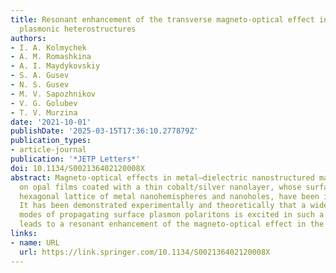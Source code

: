 ```yaml
---
title: Resonant enhancement of the transverse magneto-optical effect in opal/cobalt/silver
  plasmonic heterostructures
authors:
- I. A. Kolmychek
- A. M. Romashkina
- A. I. Maydykovskiy
- S. A. Gusev
- N. S. Gusev
- M. V. Sapozhnikov
- V. G. Golubev
- T. V. Murzina
date: '2021-10-01'
publishDate: '2025-03-15T17:36:10.277879Z'
publication_types:
- article-journal
publication: '*JETP Letters*'
doi: 10.1134/S002136402120008X
abstract: Magneto-optical effects in metal–dielectric nanostructured materials based
  on opal films coated with a thin cobalt/silver nanolayer, whose surface has a close-packed
  hexagonal lattice of metal nanohemispheres and nanoholes, have been investigated.
  It has been demonstrated experimentally and theoretically that a wide spectrum of
  modes of propagating surface plasmon polaritons is excited in such a system, which
  leads to a resonant enhancement of the magneto-optical effect in the Voigt geometry.
links:
- name: URL
  url: https://link.springer.com/10.1134/S002136402120008X
---
```

